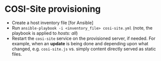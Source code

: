 # COSI-Site provisioning

* Create a host inventory file [for Ansible]
* Run `ansible-playbook -i <inventory_file> cosi-site.yml` (note, the playbook is applied to _hosts: all_)
* Restart the `cosi-site` service on the provisioned server, if needed. For example, when an **update** is being done and depending upon what changed, e.g. `cosi-site.js` vs. simply content directly served as static files.

